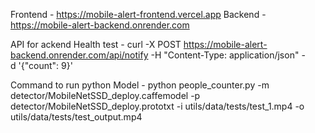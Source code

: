 Frontend - https://mobile-alert-frontend.vercel.app
Backend - https://mobile-alert-backend.onrender.com

API for ackend Health test - curl -X POST https://mobile-alert-backend.onrender.com/api/notify   -H "Content-Type: application/json"   -d '{"count": 9}'

Command to run python Model - python people_counter.py -m detector/MobileNetSSD_deploy.caffemodel -p detector/MobileNetSSD_deploy.prototxt -i utils/data/tests/test_1.mp4 -o utils/data/tests/test_output.mp4